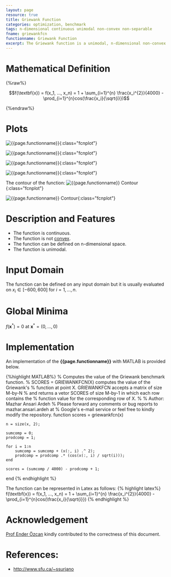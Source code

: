 ```yaml
---
layout: page
resource: true
title: Griewank Function
categories: optimization, benchmark
tags: n-dimensional continuous unimodal non-convex non-separable
fname: griewankfcn
functionname: Griewank Function
excerpt: The Griewank function is a unimodal, n-dimensional non-convex mathematical function widely used for testing optimization algorithms
---
```


# Mathematical Definition

{%raw%}

$$f(\textbf{x}) = f(x_1, ..., x_n) = 1 + \sum_{i=1}^{n} \frac{x_i^{2}}{4000} - \prod_{i=1}^{n}cos(\frac{x_i}{\sqrt{i}})$$

{%endraw%}

# Plots
![{{page.functionname}}]({{site.baseurl}}/doc/plots/{{page.fname}}.png){:class="fcnplot"}

![{{page.functionname}}]({{site.baseurl}}/doc/plots/{{page.fname}}_2.png){:class="fcnplot"}

![{{page.functionname}}]({{site.baseurl}}/doc/plots/{{page.fname}}_3.png){:class="fcnplot"}

![{{page.functionname}}]({{site.baseurl}}/doc/plots/{{page.fname}}_10_0.png){:class="fcnplot"}

The contour of the function: 
![{{page.functionname}} Contour]({{site.baseurl}}/doc/plots/{{page.fname}}_contour.png){:class="fcnplot"}

![{{page.functionname}} Contour]({{site.baseurl}}/doc/plots/{{page.fname}}_10_contour.png){:class="fcnplot"}

# Description and Features
* The function is continuous.
* The function is not [convex](https://en.wikipedia.org/wiki/Convex_function).
* The function can be defined on n-dimensional space. 
* The function is unimodal.

# Input Domain
The function can be defined on any input domain but it is usually evaluated on $x_i \in [-600, 600]$ for $i = 1, ..., n$.

# Global Minima
$f(\textbf{x}^{\ast}) = 0$ at $\textbf{x}^{\ast} = (0, ..., 0)$

# Implementation
An implementation of the **{{page.functionname}}** with MATLAB is provided below. 

{%highlight MATLAB%}
% Computes the value of the Griewank benchmark function.
% SCORES = GRIEWANKFCN(X) computes the value of the Griewank's
% function at point X. GRIEWANKFCN accepts a matrix of size M-by-N 
% and returns a vetor SCORES of size M-by-1 in which each row contains the 
% function value for the corresponding row of X.
% 
% Author: Mazhar Ansari Ardeh
% Please forward any comments or bug reports to mazhar.ansari.ardeh at
% Google's e-mail service or feel free to kindly modify the repository.
function scores = griewankfcn(x)
    
    n = size(x, 2);
    
    sumcomp = 0;
    prodcomp = 1;
    
    for i = 1:n
        sumcomp = sumcomp + (x(:, i) .^ 2);
        prodcomp = prodcomp .* (cos(x(:, i) / sqrt(i)));
    end
    
    scores = (sumcomp / 4000) - prodcomp + 1;
end
{% endhighlight %}

The function can be represented in Latex as follows:
{% highlight latex%}
f(\textbf{x}) = f(x_1, ..., x_n) = 1 + \sum_{i=1}^{n} \frac{x_i^{2}}{4000} - \prod_{i=1}^{n}cos(\frac{x_i}{\sqrt{i}})
{% endhighlight %}

# Acknowledgement
[Prof Ender Özcan](http://www.cs.nott.ac.uk/~pszeo/) kindly contributed to the correctness of this document.

# References:
* http://www.sfu.ca/~ssurjano
